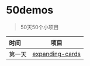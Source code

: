 # 50demos

> 50天50个小项目
 
| 时间 | 项目 |
|:-----|:--------:|
| 第一天  | [expanding-cards](https://builtcat.github.io/50demos/expanding-cards/)|

